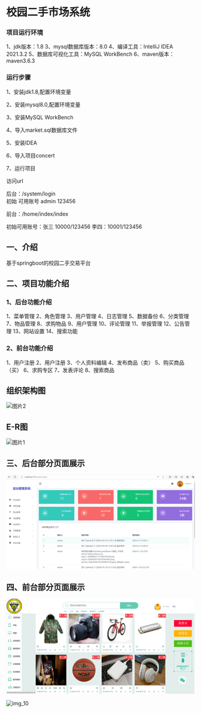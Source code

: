 
# 校园二手市场系统

### 项目运行环境
1、jdk版本：1.8
3、mysql数据库版本：8.0
4、编译工具：IntelliJ IDEA 2021.3.2
5、数据库可视化工具：MySQL WorkBench
6、maven版本：maven3.6.3

### 运行步骤
1、安装jdk1.8,配置环境变量

2、安装mysql8.0,配置环境变量

3、安装MySQL WorkBench

4、导入market.sql数据库文件

5、安装IDEA

6、导入项目concert

7、运行项目

访问url

后台：/system/login  
初始 可用账号 admin  123456

前台：/home/index/index  

初始可用账号：张三 10000/123456   李四：10001/123456

## 一、介绍

基于springboot的校园二手交易平台

## 二、项目功能介绍

### 1、后台功能介绍

1、菜单管理  2、角色管理
3、用户管理 4、日志管理
5、数据备份 6、分类管理
7、物品管理 8、求购物品
9、用户管理 10、评论管理
11、举报管理 12、公告管理
13、网站设置 14、搜索功能


### 2、前台功能介绍

1、用户注册 2、用户注册 3、个人资料编辑 4、发布商品（卖）
 5、购买商品（买） 6、求购专区 7、发表评论 8、搜索商品

## 组织架构图

![图片2](https://github.com/yeshuang2/campus-second-hands/assets/65081283/c4852bdc-bb80-407e-ac63-54709e49f40c)



## E-R图

![图片1](https://github.com/yeshuang2/campus-second-hands/assets/65081283/57aad2c6-ed46-4f90-9310-36a9269a615b)


## 三、后台部分页面展示

![img_3](https://github.com/gry0603/schoolmarket/blob/master/%E5%90%8E%E7%AB%AF.png)


## 四、前台部分页面展示

![img_7](https://github.com/gry0603/schoolmarket/blob/master/%E5%89%8D%E7%AB%AF.png)

![img_10](https://github.com/yeshuang2/campus-second-hands/assets/65081283/b3bda6bb-7a29-43a5-9236-f463b7813ea1)


